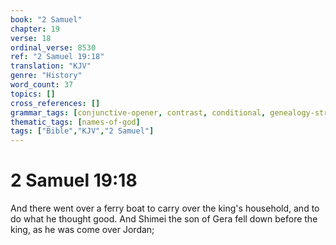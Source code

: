 ```yaml
---
book: "2 Samuel"
chapter: 19
verse: 18
ordinal_verse: 8530
ref: "2 Samuel 19:18"
translation: "KJV"
genre: "History"
word_count: 37
topics: []
cross_references: []
grammar_tags: [conjunctive-opener, contrast, conditional, genealogy-structure]
thematic_tags: [names-of-god]
tags: ["Bible","KJV","2 Samuel"]
---
```


# 2 Samuel 19:18

And there went over a ferry boat to carry over the king's household, and to do what he thought good. And Shimei the son of Gera fell down before the king, as he was come over Jordan;
